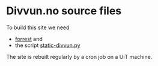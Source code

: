# Divvun.no source files

To build this site we need

* [forrest](https://giellalt.github.io/infra/forrest-howto.html) and
* the script
  [static-divvun.py](https://github.com/giellalt/giella-core/blob/master/scripts/static-divvun.py)

The site is rebuilt regularly by a cron job on a UiT machine.

